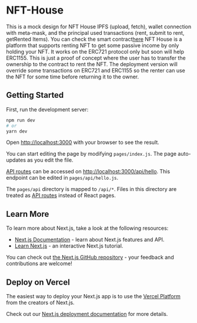 # NFT-House
This is a mock design for NFT House IPFS (upload, fetch), wallet connection with meta-mask, and the principal used transactions (rent, submit to rent, getRented Items). You can check the smart contract[here](https://github.com/yehia67/nft-house)
NFT House is a platform that supports renting NFT to get some passive income by only holding your NFT. It works on the ERC721 protocol only but soon will help ERC1155. This is just a proof of concept where the user has to transfer the ownership to the contract to rent the NFT. The deployment version will override some transactions on ERC721 and ERC1155 so the renter can use the NFT for some time before returning it to the owner.

## Getting Started

First, run the development server:

```bash
npm run dev
# or
yarn dev
```

Open [http://localhost:3000](http://localhost:3000) with your browser to see the result.

You can start editing the page by modifying `pages/index.js`. The page auto-updates as you edit the file.

[API routes](https://nextjs.org/docs/api-routes/introduction) can be accessed on [http://localhost:3000/api/hello](http://localhost:3000/api/hello). This endpoint can be edited in `pages/api/hello.js`.

The `pages/api` directory is mapped to `/api/*`. Files in this directory are treated as [API routes](https://nextjs.org/docs/api-routes/introduction) instead of React pages.

## Learn More

To learn more about Next.js, take a look at the following resources:

- [Next.js Documentation](https://nextjs.org/docs) - learn about Next.js features and API.
- [Learn Next.js](https://nextjs.org/learn) - an interactive Next.js tutorial.

You can check out [the Next.js GitHub repository](https://github.com/vercel/next.js/) - your feedback and contributions are welcome!

## Deploy on Vercel

The easiest way to deploy your Next.js app is to use the [Vercel Platform](https://vercel.com/new?utm_medium=default-template&filter=next.js&utm_source=create-next-app&utm_campaign=create-next-app-readme) from the creators of Next.js.

Check out our [Next.js deployment documentation](https://nextjs.org/docs/deployment) for more details.
